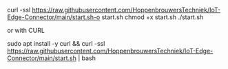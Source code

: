 curl -ssl https://raw.githubusercontent.com/HoppenbrouwersTechniek/IoT-Edge-Connector/main/start.sh-o start.sh
chmod +x start.sh
./start.sh


or with CURL 

sudo apt install -y curl && curl -ssl https://raw.githubusercontent.com/HoppenbrouwersTechniek/IoT-Edge-Connector/main/start.sh | bash
